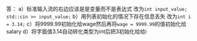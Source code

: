 答：
a）标准输入流的右边应该是是变量而不是表达式
改为`int input_value;   std::cin >> input_value;`
b）用列表初始化的情况下存在信息丢失
改为`int i = 3.14;`
c）将9999.99初始化给wage然后再将`wage = 9999.99`的值初始化给salary
d）将字面值3.14自动转化类型为int后把3初始化给给i